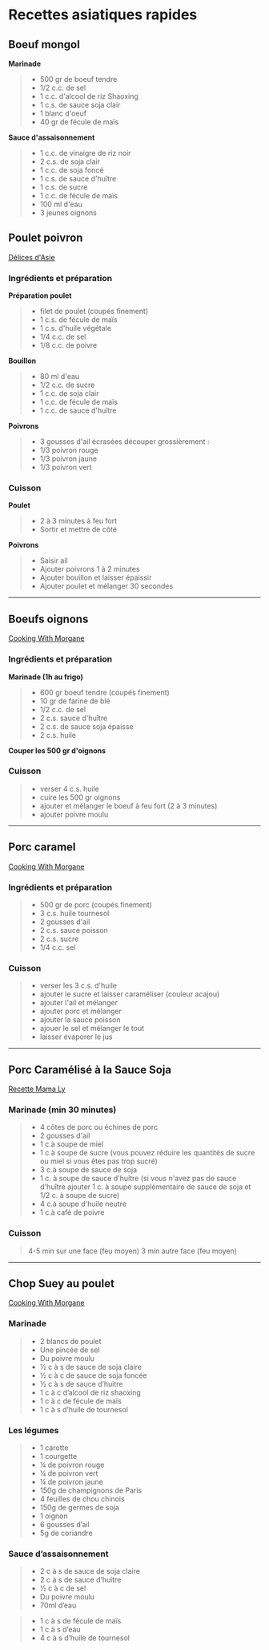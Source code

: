 # Recettes asiatiques rapides

## Boeuf mongol

**Marinade**
> - 500 gr de boeuf tendre
> - 1/2 c.c. de sel
> - 1 c.c. d'alcool de riz Shaoxing
> - 1 c.s. de sauce soja clair
> - 1 blanc d'oeuf
> - 40 gr de fécule de maïs

**Sauce d'assaisonnement**
> - 1 c.c. de vinaigre de riz noir
> - 2 c.s. de soja clair
> - 1 c.c. de soja foncé
> - 1 c.s. de sauce d'huître
> - 1 c.s. de sucre
> - 1 c.c. de fécule de maïs
> - 100 ml d'eau
> - 3 jeunes oignons


## Poulet poivron

[Délices d'Asie](https://www.youtube.com/watch?v=52czuVXEg6M)

### Ingrédients et préparation

**Préparation poulet**

> - filet de poulet (coupés finement)
> - 1 c.s. de fécule de maïs
> - 1 c.s. d'huile végétale
> - 1/4 c.c. de sel
> - 1/8 c.c. de poivre

**Bouillon**

> - 80 ml d'eau
> - 1/2 c.c. de sucre
> - 1 c.c. de soja clair
> - 1 c.c. de fécule de maïs
> - 1 c.c. de sauce d'huître

**Poivrons**

> - 3 gousses d'ail écrasées
> découper grossièrement :
> - 1/3 poivron rouge
> - 1/3 poivron jaune
> - 1/3 poivron vert

### Cuisson

**Poulet**
> - 2 à 3 minutes à feu fort
> - Sortir et mettre de côté

**Poivrons**
> - Saisir ail
> - Ajouter poivrons 1 à 2 minutes
> - Ajouter bouillon et laisser épaissir
> - Ajouter poulet et mélanger 30 secondes

---


## Boeufs oignons

[Cooking With Morgane](https://www.youtube.com/watch?v=kSAhmnt5UaE)

### Ingrédients et préparation

**Marinade (1h au frigo)**

> - 600 gr boeuf tendre (coupés finement)
> - 10 gr de farine de blé
> - 1/2 c.c. de sel
> - 2 c.s. sauce d'huître
> - 2 c.s. de sauce soja épaisse
> - 2 c.s. huile

**Couper les 500 gr d'oignons**

### Cuisson 

> - verser 4 c.s. huile 
> - cuire les 500 gr oignons
> - ajouter et mélanger le boeuf à feu fort (2 à 3 minutes)
> - ajouter poivre moulu

---

## Porc caramel

[Cooking With Morgane](https://www.youtube.com/watch?v=rhp0VB1Xatg)

### Ingrédients et préparation

> - 500 gr de porc (coupés finement)
> - 3 c.s. huile tournesol
> - 2 gousses d'ail
> - 2 c.s. sauce poisson
> - 2 c.s. sucre
> - 1/4 c.c. sel

### Cuisson

> - verser les 3 c.s. d'huile
> - ajouter le sucre et laisser caraméliser (couleur acajou)
> - ajouter l'ail et mélanger 
> - ajouter porc et mélanger
> - ajouter la sauce poisson 
> - ajouer le sel et mélanger le tout
> - laisser évaporer le jus

---

## Porc Caramélisé à la Sauce Soja

[Recette Mama Ly](https://www.youtube.com/watch?v=y-BqZrHs_mE)  

### Marinade (min 30 minutes)

> - 4 côtes de porc ou échines de porc 
> - 2 gousses d'ail 
> - 1 c.à soupe de miel 
> - 1 c.à soupe de sucre (vous pouvez réduire les quantités de sucre ou miel si vous êtes pas trop sucré) 
> - 3 c.à soupe de sauce de soja 
> - 1 c. à soupe de sauce d'huître (si vous n'avez pas de sauce d'huître ajouter 1 c. à soupe supplémentaire de sauce de soja et 1/2 c. à soupe de sucre) 
> - 4 c.à soupe d'huile neutre 
> - 1 c.à café de poivre 

### Cuisson

> 4-5 min sur une face (feu moyen)
> 3 min autre face (feu moyen)

--- 

## Chop Suey au poulet

[Cooking With Morgane](https://www.youtube.com/watch?v=I0qU254URlI)

### Marinade

> - 2 blancs de poulet
> - Une pincée de sel
> - Du poivre moulu
> - ½ c à s de sauce de soja claire
> - ½ c à c de sauce de soja foncée
> - ½ c à s de sauce d’huitre
> - 1 c à c d’alcool de riz shaoxing
> - 1 c à c de fécule de maïs
> - 1 c à s d’huile de tournesol

### Les légumes

> - 1 carotte
> - 1 courgette
> - ¼ de poivron rouge
> - ¼ de poivron vert
> - ¼ de poivron jaune
> - 150g de champignons de Paris
> - 4 feuilles de chou chinois
> - 150g de germes de soja
> - 1 oignon
> - 6 gousses d’ail
> - 5g de coriandre

### Sauce d’assaisonnement

> - 2 c à s de sauce de soja claire
> - 2 c à s de sauce d’huitre
> - ½ c à c de sel
> - Du poivre moulu
> - 70ml d’eau

> - 1 c à s de fécule de maïs
> - 1 c à s d’eau
> - 4 c à s d’huile de tournesol

